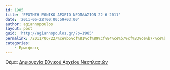 ```yaml
---
id: 1985
title: 'ΕΡΩΤΗΣΗ ΕΘΝΙΚΟ ΑΡΧΕΙΟ ΝΕΟΠΛΑΣΙΩΝ 22-6-2011'
date: '2011-06-22T00:00:59+03:00'
author: agiannopoulos
layout: post
guid: 'http://agiannopoulos.gr/?p=1985'
permalink: /2011/06/22/%ce%b5%cf%81%cf%89%cf%84%ce%b7%cf%83%ce%b7-%ce%b5%ce%b8%ce%bd%ce%b9%ce%ba%ce%bf-%ce%b1%cf%81%cf%87%ce%b5%ce%b9%ce%bf-%ce%bd%ce%b5%ce%bf%cf%80%ce%bb%ce%b1%cf%83%ce%b9%cf%89%ce%bd-22-6-2011/
categories:
    - Ερωτήσεις
---
```


Θέμα: [Δημιουργία Εθνικού Αρχείου Νεοπλασιών](http://localhost:8000/wp-content/uploads/2012/04/220611-ceb5cf81cf89cf84ceb7cf83ceb7-ceb5ceb8cebdceb9cebacebf-ceb1cf81cf87ceb5ceb9cebf-cebdceb5cebfcf80cebbceb1cf83ceb9cf89cebd-2.doc)